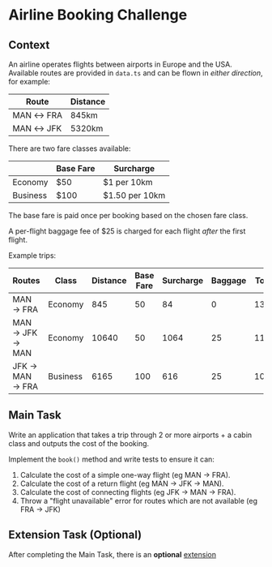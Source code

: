 # Airline Booking Challenge

## Context

An airline operates flights between airports in Europe and the USA. Available routes are provided in `data.ts` and can be flown in _either direction_, for example:

| Route      | Distance |
| ---------- | -------- |
| MAN ↔ FRA | 845km    |
| MAN ↔ JFK | 5320km   |

There are two fare classes available:

|          | Base Fare | Surcharge      |
| -------- | --------- | -------------- |
| Economy  | $50       | $1 per 10km    |
| Business | $100      | $1.50 per 10km |

The base fare is paid once per booking based on the chosen fare class.

A per-flight baggage fee of $25 is charged for each flight _after_ the first flight.

Example trips:

| Routes          | Class    | Distance | Base Fare | Surcharge | Baggage | Total |
| --------------- | -------- | -------- | --------- | --------- | ------- | ----- |
| MAN → FRA       | Economy  | 845      | 50        | 84        | 0       | 134   |
| MAN → JFK → MAN | Economy  | 10640    | 50        | 1064      | 25      | 1139  |
| JFK → MAN → FRA | Business | 6165     | 100       | 616       | 25      | 1049  |

## Main Task

Write an application that takes a trip through 2 or more airports + a cabin class and outputs the cost of the booking.

Implement the `book()` method and write tests to ensure it can:

1. Calculate the cost of a simple one-way flight (eg MAN → FRA).
2. Calculate the cost of a return flight (eg MAN → JFK → MAN).
3. Calculate the cost of connecting flights (eg JFK → MAN → FRA).
4. Throw a "flight unavailable" error for routes which are not available (eg FRA → JFK)

## Extension Task (Optional)

After completing the Main Task, there is an **optional** [extension](./extension/README.md)
